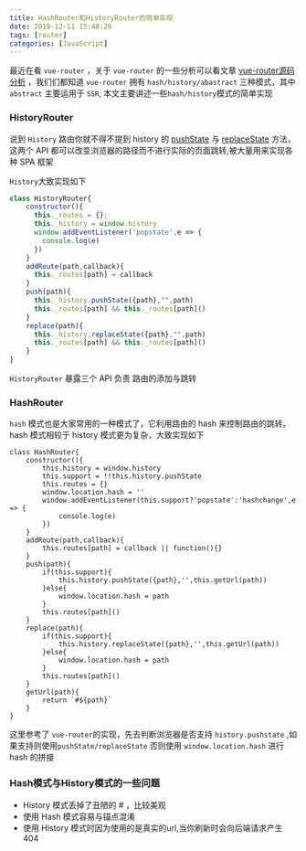 ```yaml
---
title: HashRouter和HistoryRouter的简单实现
date: 2019-12-11 15:48:26
tags: [router]
categories: [JavaScript]
---
```


最近在看 `vue-router` ，关于 `vue-router` 的一些分析可以看文章 [vue-router源码分析](https://zheyaoa.github.io/2019/11/29/vue-router-analyse/#more) ，我们们都知道 `vue-router` 拥有 `hash/history/abastract` 三种模式，其中 `abstract` 主要运用于 `SSR`, 本文主要讲述一些`hash/history`模式的简单实现

<!-- more -->

### HistoryRouter

说到 `History` 路由你就不得不提到 history 的 [pushState](https://developer.mozilla.org/zh-CN/docs/Web/API/History_API) 与 [replaceState](https://developer.mozilla.org/en-US/docs/Web/API/History/replaceState) 方法，这两个 API 都可以改变浏览器的路径而不进行实际的页面跳转,被大量用来实现各种 SPA 框架

`History`大致实现如下

```javascript
class HistoryRouter{
    constructor(){
      this._routes = {};
      this._history = window.history
      window.addEventListener('popstate',e => {
        console.log(e)
      })
    }
    addRoute(path,callback){
      this._routes[path] = callback
    }
    push(path){
      this._history.pushState({path},"",path)
      this._routes[path] && this._routes[path]()
    }
    replace(path){
      this._history.replaceState({path},"",path)
      this._routes[path] && this._routes[path]()
    }
}
```

`HistoryRouter` 暴露三个 API 负责 路由的添加与跳转

### HashRouter

`hash` 模式也是大家常用的一种模式了，它利用路由的 hash 来控制路由的跳转。 hash 模式相较于 history 模式更为复杂，大致实现如下

```
class HashRouter{
    constructor(){
        this.history = window.history
        this.support = !!this.history.pushState
        this.routes = {}
        window.location.hash = ''
        window.addEventListener(this.support?'popstate':'hashchange',e => {
            console.log(e)
        })
    }
    addRoute(path,callback){
        this.routes[path] = callback || function(){}
    }
    push(path){
        if(this.support){
            this.history.pushState({path},'',this.getUrl(path))
        }else{
            window.location.hash = path
        }
        this.routes[path]()
    }
    replace(path){
        if(this.support){
            this.history.replaceState({path},'',this.getUrl(path))
        }else{
            window.location.hash = path
        }
        this.routes[path]()
    }
    getUrl(path){
        return `#${path}`
    }
}
```

这里参考了 `vue-router`的实现，先去判断浏览器是否支持 `history.pushstate` ,如果支持则使用`pushState/replaceState` 否则使用 `window.location.hash` 进行 hash 的拼接

### Hash模式与History模式的一些问题

* History 模式丢掉了丑陋的 # ，比较美观
* 使用 Hash 模式容易与锚点混淆
* 使用 History 模式时因为使用的是真实的url,当你刷新时会向后端请求产生404